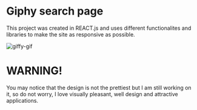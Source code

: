 # Giphy search page
This project was created in REACT.js and uses different functionalites and libraries to make the site as responsive as possible. 


![giffy-gif](https://user-images.githubusercontent.com/28289997/224166894-966fed1d-7aa1-4528-9d4d-ac482d366cf0.gif)


# WARNING!
You may notice that the design is not the prettiest but I am still working on it, so do not worry, I love visually pleasant, well design and attractive applications.

